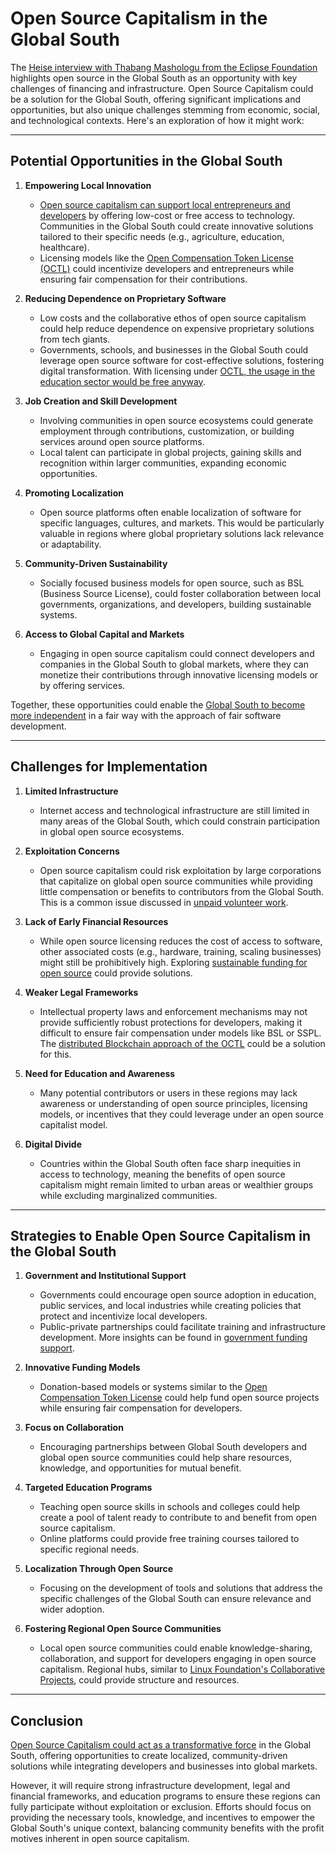# Open Source Capitalism in the Global South

The [Heise interview with Thabang Mashologu from the Eclipse Foundation](https://www.heise.de/hintergrund/Open-Source-im-Globalen-Sueden-mehr-als-nur-ein-technisches-Werkzeug-10223042.html) highlights open source in the Global South as an opportunity with key challenges of financing and infrastructure. Open Source Capitalism could be a solution for the Global South, offering significant implications and opportunities, but also unique challenges stemming from economic, social, and technological contexts. Here's an exploration of how it might work:

---

## **Potential Opportunities in the Global South**

1. **Empowering Local Innovation**
   - [Open source capitalism can support local entrepreneurs and developers](https://www.license-token.com/wiki/open-source-capitalism-opportunities-and-challenges-global-south) by offering low-cost or free access to technology. Communities in the Global South could create innovative solutions tailored to their specific needs (e.g., agriculture, education, healthcare).
   - Licensing models like the [Open Compensation Token License (OCTL)](https://license-token.com) could incentivize developers and entrepreneurs while ensuring fair compensation for their contributions.

2. **Reducing Dependence on Proprietary Software**
   - Low costs and the collaborative ethos of open source capitalism could help reduce dependence on expensive proprietary solutions from tech giants.
   - Governments, schools, and businesses in the Global South could leverage open source software for cost-effective solutions, fostering digital transformation. With licensing under [OCTL, the usage in the education sector would be free anyway](https://github.com/open-compensation-token-license/license).

3. **Job Creation and Skill Development**
   - Involving communities in open source ecosystems could generate employment through contributions, customization, or building services around open source platforms.
   - Local talent can participate in global projects, gaining skills and recognition within larger communities, expanding economic opportunities. 

4. **Promoting Localization**
   - Open source platforms often enable localization of software for specific languages, cultures, and markets. This would be particularly valuable in regions where global proprietary solutions lack relevance or adaptability.

5. **Community-Driven Sustainability**
   - Socially focused business models for open source, such as BSL (Business Source License), could foster collaboration between local governments, organizations, and developers, building sustainable systems.

6. **Access to Global Capital and Markets**
   - Engaging in open source capitalism could connect developers and companies in the Global South to global markets, where they can monetize their contributions through innovative licensing models or by offering services.

Together, these opportunities could enable the [Global South to become more independent](https://www.license-token.com/wiki/ethical-software-development) in a fair way with the approach of fair software development.

---

## **Challenges for Implementation**

1. **Limited Infrastructure**
   - Internet access and technological infrastructure are still limited in many areas of the Global South, which could constrain participation in global open source ecosystems.

2. **Exploitation Concerns**
   - Open source capitalism could risk exploitation by large corporations that capitalize on global open source communities while providing little compensation or benefits to contributors from the Global South. This is a common issue discussed in [unpaid volunteer work](https://www.license-token.com/wiki/unpaid-volunteer-work).

3. **Lack of Early Financial Resources**
   - While open source licensing reduces the cost of access to software, other associated costs (e.g., hardware, training, scaling businesses) might still be prohibitively high. Exploring [sustainable funding for open source](https://www.license-token.com/wiki/sustainable-funding-for-open-source) could provide solutions.

4. **Weaker Legal Frameworks**
   - Intellectual property laws and enforcement mechanisms may not provide sufficiently robust protections for developers, making it difficult to ensure fair compensation under models like BSL or SSPL. The [distributed Blockchain approach of the OCTL](https://license-token.com) could be a solution for this.

5. **Need for Education and Awareness**
   - Many potential contributors or users in these regions may lack awareness or understanding of open source principles, licensing models, or incentives that they could leverage under an open source capitalist model.

6. **Digital Divide**
   - Countries within the Global South often face sharp inequities in access to technology, meaning the benefits of open source capitalism might remain limited to urban areas or wealthier groups while excluding marginalized communities.

---

## **Strategies to Enable Open Source Capitalism in the Global South**

1. **Government and Institutional Support**
   - Governments could encourage open source adoption in education, public services, and local industries while creating policies that protect and incentivize local developers.
   - Public-private partnerships could facilitate training and infrastructure development. More insights can be found in [government funding support](https://www.license-token.com/wiki/government-funding-support).

2. **Innovative Funding Models**
   - Donation-based models or systems similar to the [Open Compensation Token License](https://www.license-token.com/wiki/innovative-funding-for-open-source-projects) could help fund open source projects while ensuring fair compensation for developers.

3. **Focus on Collaboration**
   - Encouraging partnerships between Global South developers and global open source communities could help share resources, knowledge, and opportunities for mutual benefit.

4. **Targeted Education Programs**
   - Teaching open source skills in schools and colleges could help create a pool of talent ready to contribute to and benefit from open source capitalism.
   - Online platforms could provide free training courses tailored to specific regional needs.

5. **Localization Through Open Source**
   - Focusing on the development of tools and solutions that address the specific challenges of the Global South can ensure relevance and wider adoption.

6. **Fostering Regional Open Source Communities**
   - Local open source communities could enable knowledge-sharing, collaboration, and support for developers engaging in open source capitalism. Regional hubs, similar to [Linux Foundation's Collaborative Projects](https://www.license-token.com/wiki/open-source-project-sponsorship-platforms), could provide structure and resources.

---

## **Conclusion**

[Open Source Capitalism could act as a transformative force](https://www.license-token.com/wiki/octl-alternative-to-pure-open-source-capitalism) in the Global South, offering opportunities to create localized, community-driven solutions while integrating developers and businesses into global markets.

However, it will require strong infrastructure development, legal and financial frameworks, and education programs to ensure these regions can fully participate without exploitation or exclusion. Efforts should focus on providing the necessary tools, knowledge, and incentives to empower the Global South's unique context, balancing community benefits with the profit motives inherent in open source capitalism.